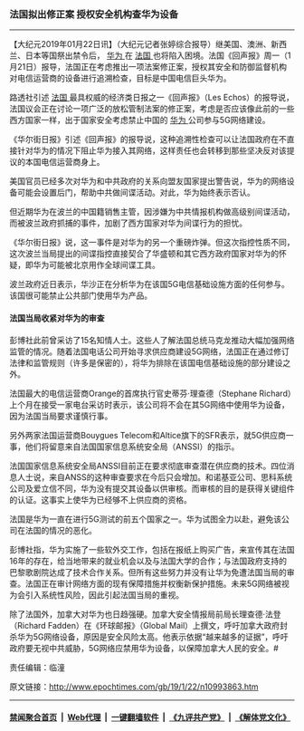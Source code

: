 ### 法国拟出修正案 授权安全机构查华为设备
------------------------

<p>
 【大纪元2019年01月22日讯】（大纪元记者张婷综合报导）继美国、澳洲、新西兰、日本等国祭出禁令后，
 <a href="http://www.epochtimes.com/gb/tag/%E5%8D%8E%E4%B8%BA.html">
  华为
 </a>
 在
 <a href="http://www.epochtimes.com/gb/tag/%E6%B3%95%E5%9B%BD.html">
  法国
 </a>
 也将陷入困境。法国《回声报》周一（1月21日）报导，法国正在考虑推出一项法案修正案，授权其安全和防御监督机构对电信运营商的设备进行追溯检查，目标是中国电信巨头华为。
</p>
<p>
 路透社引述
 <a href="http://www.epochtimes.com/gb/tag/%E6%B3%95%E5%9B%BD.html">
  法国
 </a>
 最具权威的经济类日报之一《回声报》（Les Echos）的报导说，法国议会正在讨论一项广泛的放松管制法案的修正案，考虑是否应该像此前的一些西方国家一样，出于国家安全考虑禁止中国的
 <a href="http://www.epochtimes.com/gb/tag/%E5%8D%8E%E4%B8%BA.html">
  华为
 </a>
 公司参与5G网络建设。
</p>
<p>
 《华尔街日报》引述《回声报》的报导说，这种追溯性检查可以让法国政府在不直接针对华为的情况下阻止华为接入其网络，这样责任也会转移到那些坚决反对该提议的本国电信运营商身上。
</p>
<p>
 美国官员已经多次对华为和中共政府的关系向盟友国家提出警告说，华为的网络设备可能会设置后门，帮助中共做间谍活动。对此，华为始终表示否认。
</p>
<p>
 但近期华为在波兰的中国籍销售主管，因涉嫌为中共情报机构做高级别间谍活动，而被波兰政府抓捕的事件，加剧了西方国家对华为间谍行为的担忧。
</p>
<p>
 《华尔街日报》说，这一事件是对华为的另一个重磅炸弹。但这次指控性质不同，这次波兰当局提出的间谍指控直接契合了华盛顿和其它西方政府国家对华为的怀疑，即华为可能被北京用作全球间谍工具。
</p>
<p>
 波兰政府近日表示，华沙正在分析华为在该国5G电信基础设施方面的任何参与。该国很可能禁止公共部门使用华为产品。
</p>
<h4>
 法国当局收紧对华为的审查
</h4>
<p>
 彭博社此前曾采访了15名知情人士。这些人了解法国总统马克龙推动大幅加强网络监管的情况。随着法国电话公司开始寻求供应商建设5G网络，法国正在通过修订法律和监管规则（许多是保密的），将华为排除在该国电信基础设施的部分建设之外。
</p>
<p>
 法国最大的电信运营商Orange的首席执行官史蒂芬‧理查德（Stephane Richard）上个月在接受一家电台采访时表示，该公司将不会在其5G网络中使用华为设备，因为法国当局要求谨慎行事。
</p>
<p>
 另外两家法国运营商Bouygues Telecom和Altice旗下的SFR表示，就5G供应商一事，他们将留意来自法国国家信息系统安全局（ANSSI）的指示。
</p>
<p>
 法国国家信息系统安全局ANSSI目前正在要求彻底审查潜在供应商的技术。四位消息人士说，来自ANSS的这种审查要求在今后只会增加。和诺基亚公司、思科系统公司及爱立信不同，华为没有提交其设备以供审核。而审核的目的是获得关键组件的认证。这事实上使华为已经够不上供应商的资格。
</p>
<p>
 法国是华为一直在进行5G测试的前五个国家之一。华为试图全力以赴，避免该公司在法国的情况的恶化。
</p>
<p>
 彭博社指，华为实施了一些软外交工作，包括在报纸上购买广告，来宣传其在法国16年的存在，给当地带来的就业机会以及与法国大学的合作；与法国政府支持的巴黎歌剧院达成了技术合作关系。但所有这些努力并没有让华为免遭法国当局的审查。法国正在审计网络方面的现有保障措施并权衡新保护措施。未来5G网络被视为会引入系统性风险，因此引起法国当局的重视。
</p>
<p>
 除了法国外，加拿大对华为也日趋强硬。加拿大安全情报局前局长理查德‧法登（Richard Fadden）在《环球邮报》（Global Mail）上撰文，呼吁加拿大政府封杀华为5G网络设备，原因是安全风险太高。他表示依据“越来越多的证据”，呼吁政府要无视中共威胁，5G网络应禁用华为设备，以保障加拿大人民的安全。#
</p>
<p>
 责任编辑：临潼
</p>

原文链接：http://www.epochtimes.com/gb/19/1/22/n10993863.htm


------------------------
#### [禁闻聚合首页](https://github.com/gfw-breaker/banned-news/blob/master/README.md) &nbsp;|&nbsp; [Web代理](https://github.com/gfw-breaker/open-proxy/blob/master/README.md) &nbsp;|&nbsp; [一键翻墙软件](https://github.com/gfw-breaker/nogfw/blob/master/README.md) &nbsp;|&nbsp; [《九评共产党》](https://github.com/gfw-breaker/9ping.md/blob/master/README.md#九评之一评共产党是什么) &nbsp;|&nbsp; [《解体党文化》](https://github.com/gfw-breaker/jtdwh.md/blob/master/README.md#绪论)
